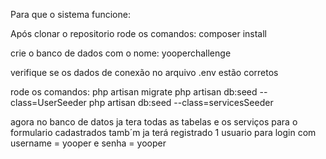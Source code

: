 Para que o sistema funcione:

Após clonar o repositorio rode os comandos: 
composer install

crie o banco de dados com o nome: yooperchallenge

verifique se os dados de conexão no arquivo .env estão corretos

rode os comandos:
php artisan migrate
php artisan db:seed --class=UserSeeder
php artisan db:seed --class=servicesSeeder

agora no banco de datos ja tera todas as tabelas e os serviços para o formulario cadastrados
tamb´m ja terá registrado 1 usuario para login com username = yooper e senha = yooper

